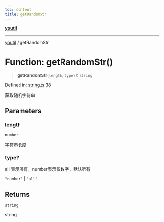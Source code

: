 ```yaml
---
toc: content
title: getRandomStr
---
```

[**youtil**](../README.md)

***

[youtil](../globals.md) / getRandomStr

# Function: getRandomStr()

> **getRandomStr**(`length`, `type`?): `string`

Defined in: [string.ts:38](https://github.com/sxei/youtil/blob/504e940dd531066db1982fbf39deebbbf978dd5a/src/string.ts#L38)

获取随机字符串

## Parameters

### length

`number`

字符串长度

### type?

all 表示所有，number表示仅数字，默认所有

`"number"` | `"all"`

## Returns

`string`

string
